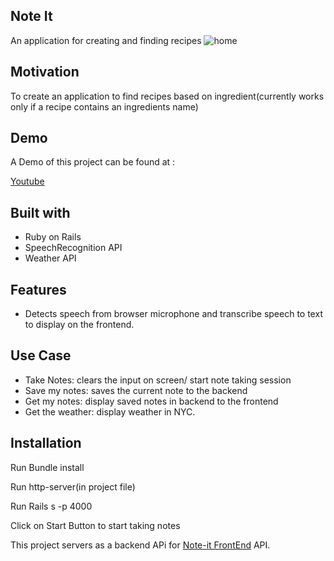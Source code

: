 ## Note It
An application for creating and finding recipes
![home](https://github.com/jyl0725/Note-it-Frontend/tree/master/src/assets/home.png)

## Motivation
To create an application to find recipes based on ingredient(currently works only if  a recipe contains an ingredients name)

## Demo
A Demo of this project can be found at :

[Youtube](https://www.youtube.com/watch?v=x62FL7pYk9g)

## Built with

* Ruby on Rails
* SpeechRecognition API
* Weather API

## Features
* Detects speech from browser microphone and transcribe speech to text to display on the frontend.

## Use Case
* Take Notes: clears the input on screen/ start note taking session
* Save my notes: saves the current note to the backend
* Get my notes: display saved notes in backend to the frontend
* Get the weather: display weather in NYC.

## Installation
Run Bundle install

Run http-server(in project file)

Run Rails s -p 4000



Click on Start Button to start taking notes

This project servers as a backend APi for [Note-it FrontEnd](https://github.com/jyl0725/Note-it-backend) API.
